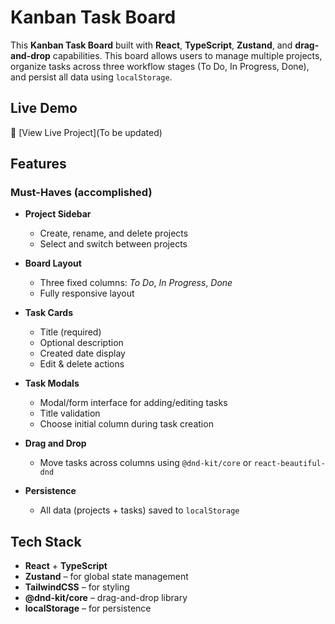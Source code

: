 # Kanban Task Board

This **Kanban Task Board** built with **React**, **TypeScript**, **Zustand**, and **drag-and-drop** capabilities. This board allows users to manage multiple projects, organize tasks across three workflow stages (To Do, In Progress, Done), and persist all data using `localStorage`.

## Live Demo

🔗 [View Live Project](To be updated)

## Features

### Must-Haves (accomplished)

- **Project Sidebar**
  - Create, rename, and delete projects
  - Select and switch between projects

- **Board Layout**
  - Three fixed columns: _To Do_, _In Progress_, _Done_
  - Fully responsive layout

- **Task Cards**
  - Title (required)
  - Optional description
  - Created date display
  - Edit & delete actions

- **Task Modals**
  - Modal/form interface for adding/editing tasks
  - Title validation
  - Choose initial column during task creation

- **Drag and Drop**
  - Move tasks across columns using `@dnd-kit/core` or `react-beautiful-dnd`

- **Persistence**
  - All data (projects + tasks) saved to `localStorage`

## Tech Stack

- **React** + **TypeScript**
- **Zustand** – for global state management
- **TailwindCSS** – for styling
- **@dnd-kit/core** – drag-and-drop library
- **localStorage** – for persistence
